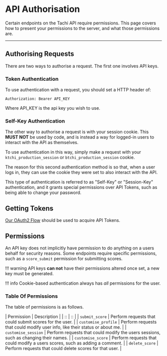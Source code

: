 # API Authorisation

Certain endpoints on the Tachi API require permissions.
This page covers how to present your permissions to the server, and what those permissions are.

*****

## Authorising Requests

There are two ways to authorise a request. The first one involves API keys.

### Token Authentication

To use authentication with a request, you should set a HTTP header of:

```
Authorization: Bearer API_KEY
```

Where API_KEY is the api key you wish to use.

### Self-Key Authentication

The other way to authorise a request is with your session cookie. This **MUST NOT** be used by code, and is instead a way for logged-in users to interact with the API as themselves.

To use authentication in this way, simply make a request with your `ktchi_production_session` or
`btchi_production_session` cookie.

The reason for this second authentication method is so that, when a user logs in, they can use
the cookie they were set to also interact with the API.

This type of authentication is referred to as "Self-Key" or "Session-Key" authentication, and it grants special
permissions over API Tokens, such as being able to change your password.

## Getting Tokens

[Our OAuth2 Flow](../codebase/infrastructure/oauth2.md) should be used to acquire API Tokens.

## Permissions

An API key does not implicitly have permission to do anything on a users behalf for security reasons.
Some endpoints require specific permissions, such as a `score_submit` permission for submitting scores.

!!! warning
	API keys **can not** have their permissions altered once set, a new key must be generated.

!!! info
	Cookie-based authentication always has *all* permissions for the user.

### Table Of Permissions

The table of permissions is as follows.

| Permission | Description |
| :: | :: |
| `submit_score` | Perform requests that could submit scores for the user. |
| `customise_profile` | Perform requests that could modify user info, like their status or about me. |
| `customise_session` | Perform requests that could modify the users sessions, such as changing their names. |
| `customise_score` | Perform requests that could modify a users scores, such as adding a comment. |
| `delete_score` | Perform requests that could delete scores for that user. |
